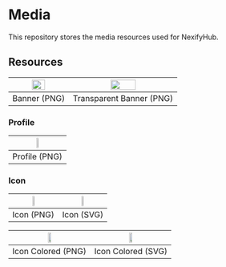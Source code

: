 # Media
This repository stores the media resources used for NexifyHub.

## Resources
| <img src="https://github.com/NexifyHub/Media/blob/main/Logo/Banner.png?raw=true" width="50%"> | <img src="https://github.com/NexifyHub/Media/blob/main/Logo/Banner-Transparent.png?raw=true" width="50%"> |
|:---:|:---:|
| Banner (PNG) | Transparent Banner (PNG) |

### Profile
| <img src="https://github.com/NexifyHub/Media/blob/main/Logo/Profile/Profile.png?raw=true" width="20%"> |
|:---:|
| Profile (PNG) |

### Icon
| <img src="https://github.com/NexifyHub/Media/blob/main/Logo/Icon/Icon.png?raw=true" width="20%"> | <img src="https://github.com/NexifyHub/Media/blob/main/Logo/Icon/Icon.svg?raw=true" width="20%"> |
|:---:|:---:|
| Icon (PNG) | Icon (SVG) |

| <img src="https://github.com/NexifyHub/Media/blob/main/Logo/Icon/Icon-Colored.png?raw=true" width="20%"> | <img src="https://github.com/NexifyHub/Media/blob/main/Logo/Icon/Icon-Colored.svg?raw=true" width="20%"> |
|:---:|:---:|
| Icon Colored (PNG) | Icon Colored (SVG) |